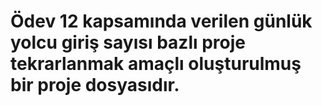 # Ödev 12 kapsamında verilen günlük yolcu giriş sayısı bazlı proje tekrarlanmak amaçlı oluşturulmuş bir proje dosyasıdır.